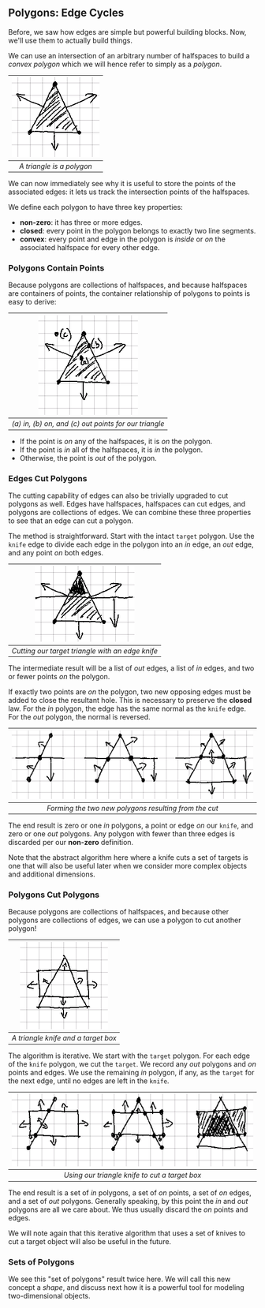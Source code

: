 ## Polygons: Edge Cycles

Before, we saw how edges are simple but powerful building blocks. Now, we'll
use them to actually build things.

We can use an intersection of an arbitrary number of halfspaces to build
a _convex polygon_ which we will hence refer to simply as a _polygon_.

| ![A triangle](./img/1-triangle.png) |
|:--:|
| _A triangle is a polygon_ |

We can now immediately see why it is useful to store the points of the
associated edges: it lets us track the intersection points of the halfspaces.

We define each polygon to have three key properties:

- **non-zero**: it has three or more edges.
- **closed**: every point in the polygon belongs to exactly two line segments.
- **convex**: every point and edge in the polygon is _inside_ or _on_ the
  associated halfspace for every other edge.

### Polygons Contain Points

Because polygons are collections of halfspaces, and because halfspaces
are containers of points, the container relationship of polygons to points is
easy to derive:

| ![Triangles contain points](./img/1-triangle-container.png) |
|:--:|
| _(a) in,  (b) on, and (c) out points for our triangle_ |

- If the point is _on_ any of the halfspaces, it is _on_ the polygon.
- If the point is _in_ all of the halfspaces, it is _in_ the polygon.
- Otherwise, the point is _out_ of the polygon.

### Edges Cut Polygons

The cutting capability of edges can also be trivially upgraded to cut
polygons as well. Edges have halfspaces, halfspaces can cut edges, and
polygons are collections of edges. We can combine these three properties to
see that an edge can cut a polygon.

The method is straightforward. Start with the intact `target` polygon. Use
the `knife` edge to divide each edge in the polygon into an _in_ edge, an
_out_ edge, and any point _on_ both edges.

| ![Our triangle cut by an edge](./img/1-triangle-edge-out.png) |
|:--:|
| _Cutting our target triangle with an edge knife_ |

The intermediate result will be a list of _out_ edges, a list of _in_
edges, and two or fewer points _on_ the polygon.

If exactly two points are _on_ the polygon, two new opposing edges must be
added to close the resultant hole. This is necessary to preserve the
**closed** law. For the _in_ polygon, the edge has the same normal as the
`knife` edge. For the _out_ polygon, the normal is reversed.

| ![Our triangle cut by an edge](./img/1-triangle-edge-cut.png) |
|:--:|
| _Forming the two new polygons resulting from the cut_ |

The end result is zero or one _in_ polygons, a point or edge _on_ our
`knife`, and zero or one _out_ polygons. Any polygon with fewer than three
edges is discarded per our **non-zero** definition.

Note that the abstract algorithm here where a knife cuts a set of targets is
one that will also be useful later when we consider more complex objects and
additional dimensions.

### Polygons Cut Polygons

Because polygons are collections of halfspaces, and because other polygons
are collections of edges, we can use a polygon to cut another polygon!

| ![Our triangle cutting a box](./img/1-triangle-and-box.png) |
|:--:|
| _A triangle knife and a target box_ |

The algorithm is iterative. We start with the `target` polygon. For each edge
of the `knife` polygon, we cut the `target`. We record any _out_ polygons
and _on_ points and edges. We use the remaining _in_ polygon, if any,
as the `target` for the next edge, until no edges are left in the `knife`.

| ![Our triangle cutting a box](./img/1-triangle-cuts-box.png) |
|:--:|
| _Using our triangle knife to cut a target box_ |

The end result is a set of _in_ polygons, a set of _on_ points, a set of _on_
edges, and a set of _out_ polygons. Generally speaking, by this point the
_in_ and _out_ polygons are all we care about. We thus usually discard the
_on_ points and edges.

We will note again that this iterative algorithm that uses a set of knives to
cut a target object will also be useful in the future.

### Sets of Polygons

We see this "set of polygons" result twice here. We will call this new
concept a _shape_, and discuss next how it is a powerful tool for modeling
two-dimensional objects.